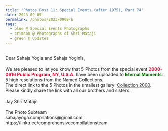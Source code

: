 ```yaml
---
title: 'Photos Post 11: Special Events (after 1975), Part 74'
date: 2023-09-09
permalink: /photos/2023/0909-b
tags:
  - blue @ Special Events Photographs
  - crimson @ Photographs of Shri Mataji
  - green @ Updates
---
```


<p>
<br>
Dear Sahaja Yogis and Sahaja Yoginīs,<br>
<br>
We are pleased to let you know that 5 Photos from the special event <font color="Crimson"><b>2000-0616 Public Program, NY, U.S.A.</b></font> have been uploaded to <font color="DarkGreen"><b>Eternal Moments</b></font>: 5 high resolutions from the Named Collections.<br>
The direct link to the 5 Photos in the smallest gallery: <a href="https://eternalmoments.smugmug.com/Collections/Anna-Mancini-Collection/2000"> Collection 2000</a>.<br>
Please kindly share the link with all our brothers and sisters.<br>
<br>
Jay Śhrī Mātājī!<br>
<br>
The Photo Subteam<br>
sahajayoga.compilations@gmail.com<br>
https://linktr.ee/comprehensivecompilationsteam<br>
</p>